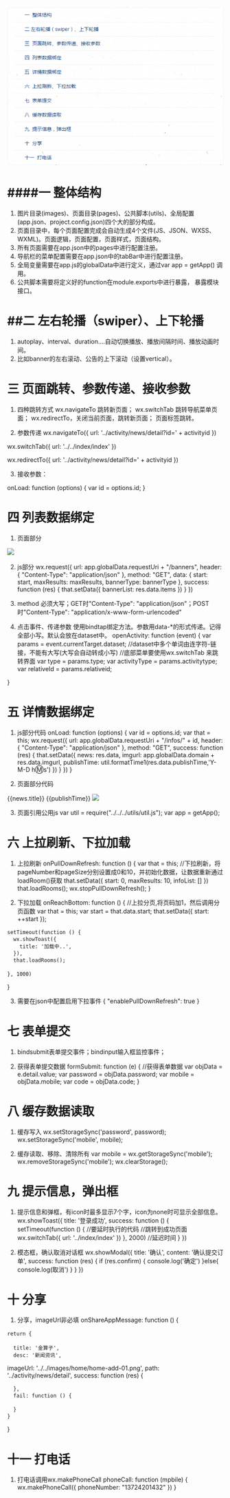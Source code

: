 ![这里写图片描述](https://raw.githubusercontent.com/xiangyc/Document-library/master/image/%E5%B0%8F%E7%A8%8B%E5%BA%8F%E4%B8%80%E7%9A%84%E7%9B%AE%E5%BD%95.png)

####一  整体结构
=====
  1. 图片目录(images)、页面目录(pages)、公共脚本(utils)、全局配置(app.json、project.config.json)四个大的部分构成。
  2. 页面目录中，每个页面配置完成会自动生成4个文件(JS、JSON、WXSS、WXML)。页面逻辑，页面配置，页面样式，页面结构。
  3. 所有页面需要在app.json中的pages中进行配置注册。
  4. 导航栏的菜单配置需要在app.json中的tabBar中进行配置注册。
  5. 全局变量需要在app.js的globalData中进行定义，通过var app =  getApp() 调用。
  6. 公共脚本需要将定义好的function在module.exports中进行暴露， 暴露模块接口。

##二 左右轮播（swiper）、上下轮播
====
  1. autoplay、interval、duration....自动切换播放、播放间隔时间、播放动画时间。
  2. 比如banner的左右滚动、公告的上下滚动（设置vertical）。

三  页面跳转、参数传递、接收参数
====
  1. 四种跳转方式
wx.navigateTo   跳转新页面；
wx.switchTab 跳转导航菜单页面；
wx.redirectTo，关闭当前页面，跳转新页面；
<navigator> 页面标签跳转。

  2. 参数传递
wx.navigateTo({
      		url: '../activity/news/detail?id=' + activityid
        })

wx.switchTab({
url: '../../index/index'
       })

wx.redirectTo({
url: '../activity/news/detail?id=' + activityid
       })

<navigator url='../test/test'></navigator>

  3. 接收参数：

onLoad: function (options) {
   	 var id = options.id;
}


四  列表数据绑定
=====
  1.  页面部分
<block wx:for="{{bannerList}}" wx:key="{{banner}}">
       <swiper-item class="banner" >
          <image src="{{item.imgurl}}" data-activityType='{{item.activityType}}' data-relativeId='{{item.relativeId}}'   data-type='{{item.type}}' bindtap="openActivity"/>
       </swiper-item>
       </block>

  2.  js部分
wx.request({
       url: app.globalData.requestUri + "/banners",
       header: {
         "Content-Type": "application/json"
       },
       method: "GET",
       data: {
          start: start,
          maxResults: maxResults,
          bannerType: bannerType
       },
       success: function (res) {
         that.setData({
             bannerList: res.data.items
          })
        }
      })

  3.  method 必须大写；GET时"Content-Type": "application/json"；POST时"Content-Type": "application/x-www-form-urlencoded"

  4.  点击事件、传递参数
使用bindtap绑定方法。参数用data-*的形式传递。记得全部小写。默认会放在dataset中。
openActivity: function (event) {
    var params = event.currentTarget.dataset;
    //dataset中多个单词由连字符-链接，不能有大写(大写会自动转成小写)
    //底部菜单要使用wx.switchTab 来跳转界面
    var type = params.type;
    var activityType = params.activitytype;
    var relativeId = params.relativeid;

}


五  详情数据绑定
====
  1. js部分代码
onLoad: function (options) {
    var id = options.id;
    var that = this;
    wx.request({
      url: app.globalData.requestUri + "/infos/" + id,
      header: {
        "Content-Type": "application/json"
      },
      method: "GET",
      success: function (res) {
        that.setData({
          news: res.data,
          imgurl: app.globalData.domain + res.data.imgurl,
          publishTime: util.formatTime1(res.data.publishTime,'Y-M-D h:m:s')
        })
      }
    })
  }

  2.  页面部分代码
<view class='text1'>
  <text>{{news.title}}</text>
</view>

<view class='date1'>
  <text>{{publishTime}}</text>
</view>

<view class='img'>
  <image src="{{imgurl}}" class="image" />
</view>


  3.  页面引用公用js
var util = require("../../../utils/util.js");
var app = getApp();


六  上拉刷新、下拉加载
====
  1.  上拉刷新
onPullDownRefresh: function () {
    var that = this;
    //下拉刷新，将pageNumber和pageSize分别设置成0和10，并初始化数据，让数据重新通过loadRoom()获取
    that.setData({
      start: 0,
      maxResults: 10,
      infoList: []
    })
    that.loadRooms();
    wx.stopPullDownRefresh();
  }

  2.  下拉加载
onReachBottom: function () {
    //上拉分页,将页码加1，然后调用分页函数
    var that = this;
    var start = that.data.start;
    that.setData({
      start: ++start
    });

    setTimeout(function () {
      wx.showToast({
        title: '加载中..',
      }),
      that.loadRooms();

    }, 1000)
  }

  3.  需要在json中配置启用下拉事件
{
  "enablePullDownRefresh": true
}


七  表单提交
====
  1. bindsubmit表单提交事件；bindinput输入框监控事件；

  2. 获得表单提交数据
formSubmit: function (e) {
    //获得表单数据
    var objData = e.detail.value;
    var password = objData.password;
    var mobile = objData.mobile;
    var code = objData.code;
}


八  缓存数据读取
====
  1.  缓存写入
wx.setStorageSync('password', password);
      wx.setStorageSync('mobile', mobile);

  2.  缓存读取、移除、清除所有
var mobile = wx.getStorageSync('mobile'); 
wx.removeStorageSync('mobile');
wx.clearStorage();


九  提示信息，弹出框
==
  1.  提示信息和弹框，有icon时最多显示7个字，icon为none时可显示全部信息。
wx.showToast({
              title: '登录成功',
              success: function () {
                setTimeout(function () {
                  //要延时执行的代码
                  //跳转到成功页面
                  wx.switchTab({
                    url: '../index/index'
                  })
                }, 2000) //延迟时间
              }
            })

  2.  模态框，确认取消对话框
wx.showModal({
            title: '确认',
            content: '确认提交订单',
            success: function (res) {
                if (res.confirm) {
                    console.log('确定')
                }else{
                   console.log(取消')
                }
            }
        })

十  分享
==
  1. 分享，imageUrl非必填
onShareAppMessage: function () {

    return {

      title: '金算子',
      desc: '新闻资讯',
imageUrl: '../../images/home/home-add-01.png',
      path: '../activity/news/detail',
      success: function (res) {

      },
      fail: function () {

      }
    }
  }


十一  打电话
==
  1. 打电话调用wx.makePhoneCall
phoneCall: function (mpbile) {
    wx.makePhoneCall({
      phoneNumber: "13724201432"
    })
  }
